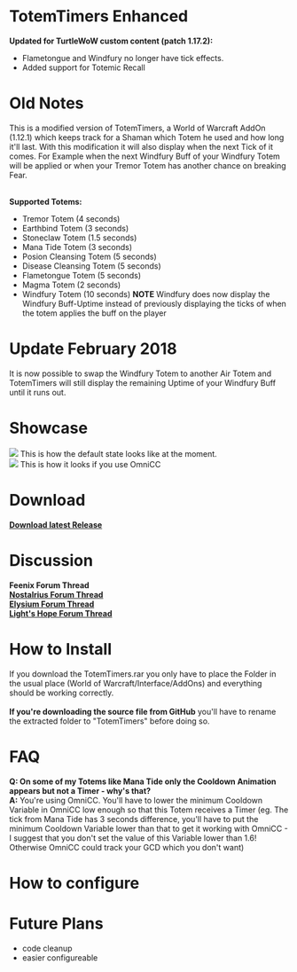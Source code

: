 # TotemTimers Enhanced

<b>Updated for TurtleWoW custom content (patch 1.17.2):</b><br/>
- Flametongue and Windfury no longer have tick effects.
- Added support for Totemic Recall

# Old Notes
This is a modified version of TotemTimers, a World of Warcraft AddOn (1.12.1) which keeps track for a Shaman which Totem he 
used and how long it'll last. With this modification it will also display when the next Tick of it comes. 
For Example when the next Windfury Buff of your Windfury Totem will be applied or when your Tremor Totem has another chance 
on breaking Fear.<br/><br/>

<b>Supported Totems:</b><br/>
- Tremor Totem (4 seconds)
- Earthbind Totem (3 seconds)
- Stoneclaw Totem (1.5 seconds)
- Mana Tide Totem (3 seconds)
- Posion Cleansing Totem (5 seconds)
- Disease Cleansing Totem (5 seconds)
- Flametongue Totem (5 seconds)
- Magma Totem (2 seconds)
- Windfury Totem (10 seconds) **NOTE** Windfury does now display the Windfury Buff-Uptime instead of previously displaying the ticks of when the totem applies the buff on the player

# Update February 2018
It is now possible to swap the Windfury Totem to another Air Totem and TotemTimers will still display the remaining Uptime of your Windfury Buff until it runs out.

# Showcase
<img src="http://oi61.tinypic.com/11gj8ea.jpg"/> This is how the default state looks like at the moment.<br/>
<img src="http://oi59.tinypic.com/dytc3q.jpg"/> This is how it looks if you use OmniCC<br/>

# Download
<a href="https://github.com/MOUZU/TotemTimers-Enhanced/releases/"><b>Download latest Release</b></a>

# Discussion
<b>Feenix Forum Thread</b><br/>
<a href="https://forum.nostalrius.org/viewtopic.php?f=63&t=24422"><b>Nostalrius Forum Thread</b></a><br />
<a href="https://forum.elysium-project.org/index.php?showtopic=27324"><b>Elysium Forum Thread</b></a><br /> 
<a href="https://forum.lightshope.org/viewtopic.php?f=34&t=10550"><b>Light's Hope Forum Thread</b></a>

# How to Install
If you download the TotemTimers.rar you only have to place the Folder in the usual place (World of Warcraft/Interface/AddOns)
and everything should be working correctly.<br/><br/>
<b>If you're downloading the source file from GitHub</b> you'll have to rename the extracted folder to "TotemTimers" before doing so.

# FAQ
<b>Q: On some of my Totems like Mana Tide only the Cooldown Animation appears but not a Timer - why's that?</b><br/>
<b>A:</b> You're using OmniCC. You'll have to lower the minimum Cooldown Variable in OmniCC low enough so that this Totem receives a Timer
(eg. The tick from Mana Tide has 3 seconds difference, you'll have to put the minimum Cooldown Variable lower than that to get it working with OmniCC - 
I suggest that you don't set the value of this Variable lower than 1.6! Otherwise OmniCC could track your GCD which you don't want)

# How to configure

# Future Plans
- code cleanup
- easier configureable
